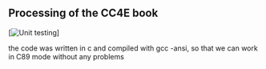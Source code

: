 ## Processing of the CC4E book

[![Unit testing](https://github.com/kivy/python-for-android/workflows/Unit%20tests%20&%20build%20apps/badge.svg?branch=develop)]

the code was written in c and compiled with gcc -ansi, so that we can work in C89 mode without any problems
